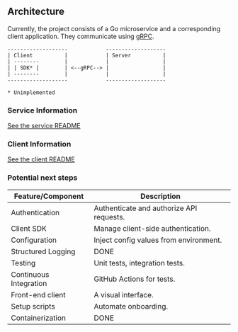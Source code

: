 ## Architecture

Currently, the project consists of a Go microservice and a corresponding client application. They communicate using [gRPC](https://grpc.io/).

```
-------------------            -------------------
| Client          |            | Server          |
| --------        |            |                 |
| | SDK* |        | <--gRPC--> |                 |
| --------        |            |                 |
-------------------            -------------------

* Unimplemented
```
### Service Information
[See the service README](service-go/README.md)

### Client Information
[See the client README](client-go/README.md)

### Potential next steps

| Feature/Component      | Description                                                                                                  |
| ---------------------- | ------------------------------------------------------------------------------------------------------------ |
| Authentication         | Authenticate and authorize API requests.                                                                      |
| Client SDK             | Manage client-side authentication.                                                                            |
| Configuration          | Inject config values from environment.                                                                        |
| Structured Logging     | DONE |
| Testing                | Unit tests, integration tests.                                                                                |
| Continuous Integration | GitHub Actions for tests.                                                                                    |
| Front-end client       | A visual interface.                                                                                          |
| Setup scripts          | Automate onboarding.                                                                                          |
| Containerization       | DONE |
